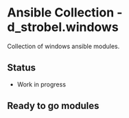 # Ansible Collection - d_strobel.windows

Collection of windows ansible modules.

## Status
- Work in progress

## Ready to go modules
